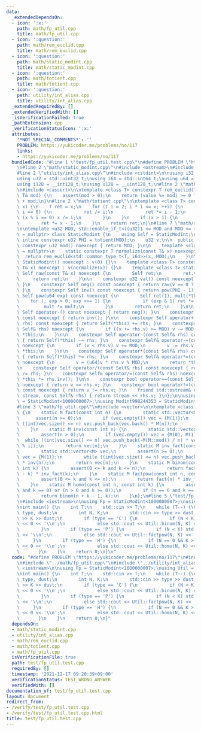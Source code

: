 ```yaml
---
data:
  _extendedDependsOn:
  - icon: ':x:'
    path: math/fp_util.cpp
    title: math/fp_util.cpp
  - icon: ':question:'
    path: math/rem_euclid.cpp
    title: math/rem_euclid.cpp
  - icon: ':question:'
    path: math/static_modint.cpp
    title: math/static_modint.cpp
  - icon: ':question:'
    path: math/totient.cpp
    title: math/totient.cpp
  - icon: ':question:'
    path: utility/int_alias.cpp
    title: utility/int_alias.cpp
  _extendedRequiredBy: []
  _extendedVerifiedWith: []
  _isVerificationFailed: true
  _pathExtension: cpp
  _verificationStatusIcon: ':x:'
  attributes:
    '*NOT_SPECIAL_COMMENTS*': ''
    PROBLEM: https://yukicoder.me/problems/no/117
    links:
    - https://yukicoder.me/problems/no/117
  bundledCode: "#line 1 \"test/fp_util.test.cpp\"\n#define PROBLEM \"https://yukicoder.me/problems/no/117\"\
    \n#line 2 \"math/static_modint.cpp\"\n#include <ostream>\n#include <type_traits>\n\
    #line 2 \"utility/int_alias.cpp\"\n#include <cstdint>\n\nusing i32 = std::int32_t;\n\
    using u32 = std::uint32_t;\nusing i64 = std::int64_t;\nusing u64 = std::uint64_t;\n\
    using i128 = __int128_t;\nusing u128 = __uint128_t;\n#line 2 \"math/rem_euclid.cpp\"\
    \n#include <cassert>\n\ntemplate <class T> constexpr T rem_euclid(T value, const\
    \ T& mod) {\n    assert(mod > 0);\n    return (value %= mod) >= 0 ? value : value\
    \ + mod;\n}\n#line 2 \"math/totient.cpp\"\n\ntemplate <class T> constexpr T totient(T\
    \ x) {\n    T ret = x;\n    for (T i = 2; i * i <= x; ++i) {\n        if (x %\
    \ i == 0) {\n            ret /= i;\n            ret *= i - 1;\n            while\
    \ (x % i == 0) x /= i;\n        }\n    }\n    if (x > 1) {\n        ret /= x;\n\
    \        ret *= x - 1;\n    }\n    return ret;\n}\n#line 7 \"math/static_modint.cpp\"\
    \n\ntemplate <u32 MOD, std::enable_if_t<((u32)1 <= MOD and MOD <= ((u32)1 << 31))>*\
    \ = nullptr> class StaticModint {\n    using Self = StaticModint;\n\n    static\
    \ inline constexpr u32 PHI = totient(MOD);\n    u32 v;\n\n  public:\n    static\
    \ constexpr u32 mod() noexcept { return MOD; }\n\n    template <class T, std::enable_if_t<std::is_integral_v<T>>*\
    \ = nullptr>\n    static constexpr T normalize(const T& x) noexcept {\n      \
    \  return rem_euclid<std::common_type_t<T, i64>>(x, MOD);\n    }\n\n    constexpr\
    \ StaticModint() noexcept : v(0) {}\n    template <class T> constexpr StaticModint(const\
    \ T& x) noexcept : v(normalize(x)) {}\n    template <class T> static constexpr\
    \ Self raw(const T& x) noexcept {\n        Self ret;\n        ret.v = x;\n   \
    \     return ret;\n    }\n\n    constexpr u32 val() const noexcept { return v;\
    \ }\n    constexpr Self neg() const noexcept { return raw(v == 0 ? 0 : MOD - v);\
    \ }\n    constexpr Self inv() const noexcept { return pow(PHI - 1); }\n    constexpr\
    \ Self pow(u64 exp) const noexcept {\n        Self ret(1), mult(*this);\n    \
    \    for (; exp > 0; exp >>= 1) {\n            if (exp & 1) ret *= mult;\n   \
    \         mult *= mult;\n        }\n        return ret;\n    }\n\n    constexpr\
    \ Self operator-() const noexcept { return neg(); }\n    constexpr Self operator~()\
    \ const noexcept { return inv(); }\n\n    constexpr Self operator+(const Self&\
    \ rhs) const noexcept { return Self(*this) += rhs; }\n    constexpr Self& operator+=(const\
    \ Self& rhs) noexcept {\n        if ((v += rhs.v) >= MOD) v -= MOD;\n        return\
    \ *this;\n    }\n\n    constexpr Self operator-(const Self& rhs) const noexcept\
    \ { return Self(*this) -= rhs; }\n    constexpr Self& operator-=(const Self& rhs)\
    \ noexcept {\n        if (v < rhs.v) v += MOD;\n        v -= rhs.v;\n        return\
    \ *this;\n    }\n\n    constexpr Self operator*(const Self& rhs) const noexcept\
    \ { return Self(*this) *= rhs; }\n    constexpr Self& operator*=(const Self& rhs)\
    \ noexcept {\n        v = (u64)v * rhs.v % MOD;\n        return *this;\n    }\n\
    \n    constexpr Self operator/(const Self& rhs) const noexcept { return Self(*this)\
    \ /= rhs; }\n    constexpr Self& operator/=(const Self& rhs) noexcept { return\
    \ *this *= rhs.inv(); }\n\n    constexpr bool operator==(const Self& rhs) const\
    \ noexcept { return v == rhs.v; }\n    constexpr bool operator!=(const Self& rhs)\
    \ const noexcept { return v != rhs.v; }\n    friend std::ostream& operator<<(std::ostream&\
    \ stream, const Self& rhs) { return stream << rhs.v; }\n};\n\nusing Modint1000000007\
    \ = StaticModint<1000000007>;\nusing Modint998244353 = StaticModint<998244353>;\n\
    #line 3 \"math/fp_util.cpp\"\n#include <vector>\n\ntemplate <class M> struct FpUtil\
    \ {\n    static M fact(const int n) {\n        static std::vector<M> vec;\n  \
    \      assert(n >= 0);\n        if (vec.empty()) vec = {M(1)};\n        while\
    \ ((int)vec.size() <= n) vec.push_back(vec.back() * M(n));\n        return vec[n];\n\
    \    }\n    static M inv(const int n) {\n        static std::vector<M> vec;\n\
    \        assert(n > 0);\n        if (vec.empty()) vec = {M(0), M(1)};\n      \
    \  while ((int)vec.size() <= n) vec.push_back(-M(M::mod() / n) * vec[M::mod()\
    \ % i]);\n        return vec[n];\n    }\n    static M inv_fact(const int n) {\n\
    \        static std::vector<M> vec;\n        assert(n >= 0);\n        if (vec.empty())\
    \ vec = {M(1)};\n        while ((int)vec.size() <= n) vec.push_back(vec.back()\
    \ * inv(n));\n        return vec[n];\n    }\n    static M binom(const int n, const\
    \ int k) {\n        assert(0 <= k and k <= n);\n        return fact(n) * inv_fact(n\
    \ - k) * inv_fact(k);\n    }\n    static M factpow(const int n, const int k) {\n\
    \        assert(0 <= k and k <= n);\n        return fact(n) * inv_fact(n - k);\n\
    \    }\n    static M homo(const int n, const int k) {\n        assert((n == 0\
    \ and k == 0) or (n > 0 and k >= 0));\n        if (n == 0 and k == 0) return M(1);\n\
    \        return binom(n + k - 1, k);\n    }\n};\n#line 5 \"test/fp_util.test.cpp\"\
    \n#include <iostream>\n\nusing Fp = StaticModint<1000000007>;\nusing Util = FpUtil<Fp>;\n\
    \nint main() {\n    int T;\n    std::cin >> T;\n    while (T--) {\n        char\
    \ type, dust;\n        int N, K;\n        std::cin >> type >> dust >> N >> dust\
    \ >> K >> dust;\n        if (type == 'C') {\n            if (N < K) std::cout\
    \ << 0 << '\\n';\n            else std::cout << Util::binom(N, K) << '\\n';\n\
    \        }\n        if (type == 'P') {\n            if (N < K) std::cout << 0\
    \ << '\\n';\n            else std::cout << Util::factpow(N, K) << '\\n';\n   \
    \     }\n        if (type == 'H') {\n            if (N == 0 && K > 0) std::cout\
    \ << 0 << '\\n';\n            else std::cout << Util::homo(N, K) << '\\n';\n \
    \       }\n    }\n    return 0;\n}\n"
  code: "#define PROBLEM \"https://yukicoder.me/problems/no/117\"\n#include \"../math/static_modint.cpp\"\
    \n#include \"../math/fp_util.cpp\"\n#include \"../utility/int_alias.cpp\"\n#include\
    \ <iostream>\n\nusing Fp = StaticModint<1000000007>;\nusing Util = FpUtil<Fp>;\n\
    \nint main() {\n    int T;\n    std::cin >> T;\n    while (T--) {\n        char\
    \ type, dust;\n        int N, K;\n        std::cin >> type >> dust >> N >> dust\
    \ >> K >> dust;\n        if (type == 'C') {\n            if (N < K) std::cout\
    \ << 0 << '\\n';\n            else std::cout << Util::binom(N, K) << '\\n';\n\
    \        }\n        if (type == 'P') {\n            if (N < K) std::cout << 0\
    \ << '\\n';\n            else std::cout << Util::factpow(N, K) << '\\n';\n   \
    \     }\n        if (type == 'H') {\n            if (N == 0 && K > 0) std::cout\
    \ << 0 << '\\n';\n            else std::cout << Util::homo(N, K) << '\\n';\n \
    \       }\n    }\n    return 0;\n}"
  dependsOn:
  - math/static_modint.cpp
  - utility/int_alias.cpp
  - math/rem_euclid.cpp
  - math/totient.cpp
  - math/fp_util.cpp
  isVerificationFile: true
  path: test/fp_util.test.cpp
  requiredBy: []
  timestamp: '2021-12-17 09:20:39+09:00'
  verificationStatus: TEST_WRONG_ANSWER
  verifiedWith: []
documentation_of: test/fp_util.test.cpp
layout: document
redirect_from:
- /verify/test/fp_util.test.cpp
- /verify/test/fp_util.test.cpp.html
title: test/fp_util.test.cpp
---
```

